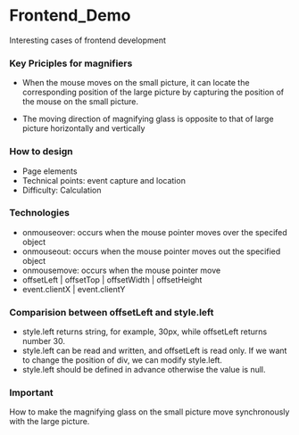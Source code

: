 # Frontend_Demo
Interesting cases of frontend development

### Key Priciples for magnifiers
- When the mouse moves on the small picture, it can locate the corresponding position of the large picture by capturing the 
 position of the mouse on the small picture.

- The moving direction of magnifying glass is opposite to that of large picture horizontally and vertically

### How to design
* Page elements
* Technical points: event capture and location
* Difficulty: Calculation

### Technologies
* onmouseover: occurs when the mouse pointer moves over the specifed object
* onmouseout: occurs when the mouse pointer moves out the specified object 
* onmousemove: occurs when the mouse pointer move 
* offsetLeft | offsetTop | offsetWidth | offsetHeight
* event.clientX | event.clientY

### Comparision between offsetLeft and style.left
- style.left returns string, for example, 30px, while offsetLeft returns number 30.
- style.left can be read and written, and offsetLeft is read only. If we want to change the position of div, we can modify style.left.
- style.left should be defined in advance otherwise the value is null.

### Important
How to make the magnifying glass on the small picture move synchronously with the large picture.

